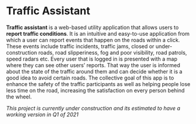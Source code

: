 # Traffic Assistant


**Traffic assistant** is a web-based utility application that allows users to **report traffic conditions**. It is an intuitive and easy-to-use application from which a user can report events that happen on the roads within a click. These events include traffic incidents, traffic jams, closed or under-construction roads, road slipperiness, fog and poor visibility, road patrols, speed radars etc. Every user that is logged in is presented with a map where they can see other users’ reports. That way the user is informed about the state of the traffic around them and can decide whether it is a good idea to avoid certain roads. The collective goal of this app is to enhance the safety of the traffic participants as well as helping people lose less time on the road, increasing the satisfaction on every person behind the wheel.

*This project is currently under construction and its estimated to have a working version in Q1 of 2021*
